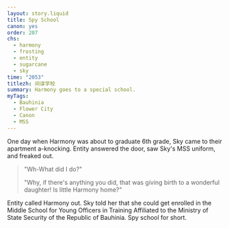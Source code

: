 ```yaml
---
layout: story.liquid
title: Spy School
canon: yes
order: 207
chs:
  - harmony
  - frosting
  - entity
  - sugarcane
  - sky
time: "2053"
titlezh: 间谍学校
summary: Harmony goes to a special school.
myTags:
  - Bauhinia
  - Flower City
  - Canon
  - MSS
---
```


One day when Harmony was about to graduate 6th grade, Sky came to their apartment a-knocking. Entity answered the door, saw Sky's MSS uniform, and freaked out.

> "Wh-What did I do?"
>
> "Why, if there's anything you did, that was giving birth to a wonderful daughter! Is little Harmony home?"

Entity called Harmony out. Sky told her that she could get enrolled in the Middle School for Young Officers in Training Affiliated to the Ministry of State Security of the Republic of Bauhinia. Spy school for short.
